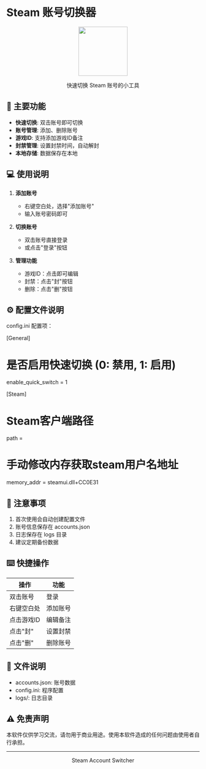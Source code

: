 # Steam 账号切换器

<div align="center">
    <img src="assets\icon.ico" width="128" height="128">
    <p>快速切换 Steam 账号的小工具</p>
</div>

## 🌟 主要功能

- **快速切换**: 双击账号即可切换
- **账号管理**: 添加、删除账号
- **游戏ID**: 支持添加游戏ID备注
- **封禁管理**: 设置封禁时间，自动解封
- **本地存储**: 数据保存在本地

## 💻 使用说明

1. **添加账号**
   - 右键空白处，选择"添加账号"
   - 输入账号密码即可

2. **切换账号**
   - 双击账号直接登录
   - 或点击"登录"按钮

3. **管理功能**
   - 游戏ID：点击即可编辑
   - 封禁：点击"封"按钮
   - 删除：点击"删"按钮

## ⚙️ 配置文件说明

config.ini 配置项：

[General]
# 是否启用快速切换 (0: 禁用, 1: 启用)
enable_quick_switch = 1

[Steam]
# Steam客户端路径
path = 

# 手动修改内存获取steam用户名地址
memory_addr = steamui.dll+CC0E31

## 📝 注意事项

1. 首次使用会自动创建配置文件
2. 账号信息保存在 accounts.json
3. 日志保存在 logs 目录
4. 建议定期备份数据

## ⌨️ 快捷操作

| 操作 | 功能 |
|------|------|
| 双击账号 | 登录 |
| 右键空白处 | 添加账号 |
| 点击游戏ID | 编辑备注 |
| 点击"封" | 设置封禁 |
| 点击"删" | 删除账号 |

## 📁 文件说明

- accounts.json: 账号数据
- config.ini: 程序配置
- logs/: 日志目录

## ⚠️ 免责声明

本软件仅供学习交流，请勿用于商业用途。使用本软件造成的任何问题由使用者自行承担。

---
<div align="center">
    <p>Steam Account Switcher</p>
</div>